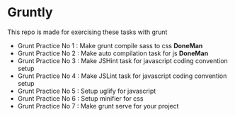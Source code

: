 # Gruntly
This repo is made for exercising these tasks with grunt

* Grunt Practice No 1 : Make grunt compile sass to css **DoneMan**
* Grunt Practice No 2 : Make auto compilation task for js **DoneMan**
* Grunt Practice No 3 : Make JSHint task for javascript coding convention setup
* Grunt Practice No 4 : Make JSLint task for javascript coding convention setup
* Grunt Practice No 5 : Setup uglify for javascript
* Grunt Practice No 6 : Setup minifier for css
* Grunt Practice No 7 : Make grunt serve for your project
